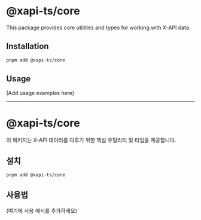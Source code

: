 # @xapi-ts/core

This package provides core utilities and types for working with X-API data.

## Installation

```bash
pnpm add @xapi-ts/core
```

## Usage

(Add usage examples here)

---

# @xapi-ts/core

이 패키지는 X-API 데이터를 다루기 위한 핵심 유틸리티 및 타입을 제공합니다.

## 설치

```bash
pnpm add @xapi-ts/core
```

## 사용법

(여기에 사용 예시를 추가하세요)